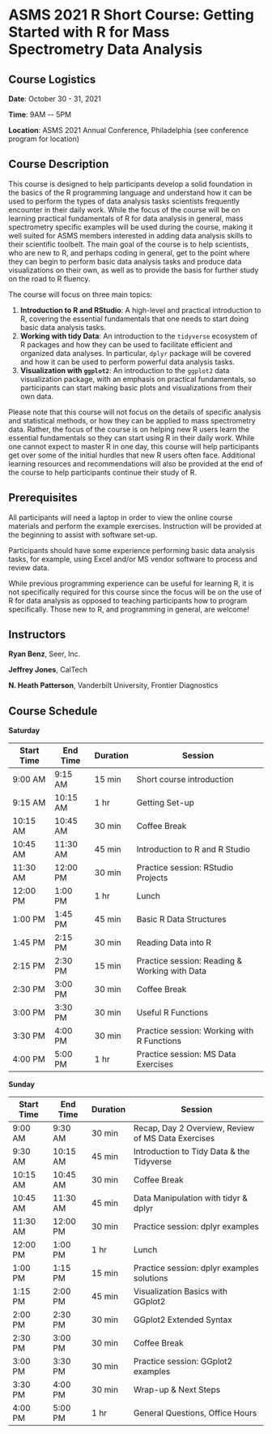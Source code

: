 # ASMS 2021 R Short Course: Getting Started with R for Mass Spectrometry Data Analysis

## Course Logistics

**Date**: October 30 - 31, 2021

**Time**: 9AM -- 5PM

**Location**: ASMS 2021 Annual Conference, Philadelphia (see conference program for location)

## Course Description

This course is designed to help participants develop a solid foundation in the basics of the R programming language and understand how it can be used to perform the types of data analysis tasks scientists frequently encounter in their daily work. While the focus of the course will be on learning practical fundamentals of R for data analysis in general, mass spectrometry specific examples will be used during the course, making it well suited for ASMS members interested in adding data analysis skills to their scientific toolbelt. The main goal of the course is to help scientists, who are new to R, and perhaps coding in general, get to the point where they can begin to perform basic data analysis tasks and produce data visualizations on their own, as well as to provide the basis for further study on the road to R fluency.

The course will focus on three main topics:

1. **Introduction to R and RStudio**: A high-level and practical introduction to R, covering the essential fundamentals that one needs to start doing basic data analysis tasks.
2. **Working with tidy Data**: An introduction to the `tidyverse` ecosystem of R packages and how they can be used
to facilitate efficient and organized data analyses.  In particular, `dplyr` package will be covered and how it can be used to perform powerful data analysis tasks. 
3. **Visualization with `ggplot2`**: An introduction to the `ggplot2` data visualization package, with an emphasis on
practical fundamentals, so participants can start making basic plots and visualizations from their own data.

Please note that this course will not focus on the details of specific analysis and statistical methods, or how they can be applied to mass spectrometry data. Rather, the focus of the course is on helping new R users learn the essential fundamentals so they can start using R in their daily work. While one cannot expect to master R in one day, this course will help participants get over some of the initial hurdles that new R users often face. Additional learning resources and recommendations will also be provided at the end of the course to help participants continue their study of R.

## Prerequisites

All participants will need a laptop in order to view the online course materials and perform the example exercises. Instruction will be provided at the beginning to assist with software set-up.

Participants should have some experience performing basic data analysis tasks, for example, using Excel and/or MS vendor software to process and review data.

While previous programming experience can be useful for learning R, it is not specifically required for this course since the focus will be on the use of R for data analysis as opposed to teaching participants how to program specifically. Those new to R, and programming in general, are welcome!

## Instructors

**Ryan Benz**, Seer, Inc.

**Jeffrey Jones**, CalTech

**N. Heath Patterson**, Vanderbilt University, Frontier Diagnostics

## Course Schedule

**Saturday**

| Start Time | End Time | Duration  | Session                                          |
| ---        | ---      | ---       | ---                                              |
| 9:00 AM	 | 9:15 AM	| 15 min	| Short course introduction                        |
| 9:15 AM	 | 10:15 AM	| 1 hr	    | Getting Set-up                                   |
| 10:15 AM 	 | 10:45 AM	| 30 min	| Coffee Break                                     |
| 10:45 AM 	 | 11:30 AM	| 45 min	| Introduction to R and R Studio                   |
| 11:30 AM 	 | 12:00 PM	| 30 min	| Practice session: RStudio Projects               |
| 12:00 PM 	 | 1:00 PM	| 1 hr	    | Lunch                                            |
| 1:00 PM	 | 1:45 PM	| 45 min	| Basic R Data Structures                          |
| 1:45 PM	 | 2:15 PM	| 30 min	| Reading Data into R                              |
| 2:15 PM	 | 2:30 PM	| 15 min	| Practice session: Reading & Working with Data    |
| 2:30 PM	 | 3:00 PM	| 30 min	| Coffee Break                                     |
| 3:00 PM	 | 3:30 PM	| 30 min	| Useful R Functions                               |
| 3:30 PM	 | 4:00 PM	| 30 min	| Practice session: Working with R Functions       |
| 4:00 PM	 | 5:00 PM	| 1 hr	    | Practice session: MS Data Exercises              |


**Sunday**

| Start Time | End Time | Duration | Session                                            |
| ---        | ---      | ---      | ---                                                |
| 9:00 AM	 | 9:30 AM	| 30 min   | Recap, Day 2 Overview, Review of MS Data Exercises  |
| 9:30 AM	 | 10:15 AM	| 45 min   | Introduction to Tidy Data & the Tidyverse          |
| 10:15 AM	 | 10:45 AM	| 30 min   | Coffee Break                                       |
| 10:45 AM	 | 11:30 AM	| 45 min   | Data Manipulation with tidyr & dplyr                       |
| 11:30 AM	 | 12:00 PM	| 30 min   | Practice session: dplyr examples                   |
| 12:00 PM	 | 1:00 PM	| 1 hr	   | Lunch                                              |
| 1:00 PM	 | 1:15 PM	| 15 min   | Practice session: dplyr examples solutions         |
| 1:15 PM	 | 2:00 PM	| 45 min   | Visualization Basics with GGplot2                  |
| 2:00 PM	 | 2:30 PM	| 30 min   | GGplot2 Extended Syntax                            |
| 2:30 PM	 | 3:00 PM	| 30 min   | Coffee Break                                       |
| 3:00 PM	 | 3:30 PM	| 30 min   | Practice session: GGplot2 examples                 |
| 3:30 PM	 | 4:00 PM	| 30 min   | Wrap-up & Next Steps                               |
| 4:00 PM	 | 5:00 PM	| 1 hr	   | General Questions, Office Hours                    |

